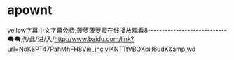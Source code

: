 # apownt
yellow字幕中文字幕免费,菠萝菠萝蜜在线播放观看8----------------------------🗨🗨点/此/进/入/http://www.baidu.com/link?url=NoK8PT47PahMhFH8Vie_jnciyIKNTTtVBQKpill6udK&amp;wd
